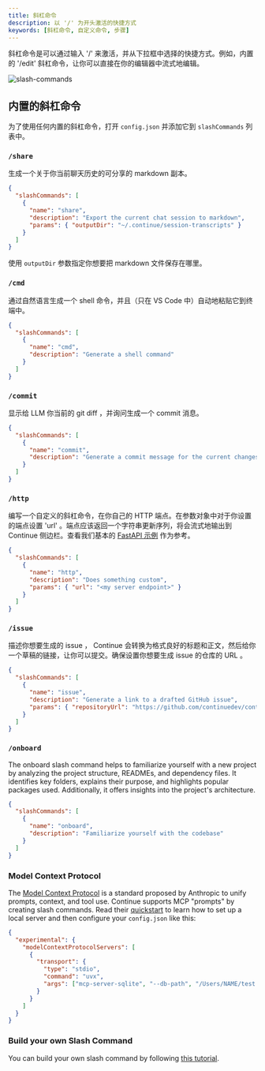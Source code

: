 ```yaml
---
title: 斜杠命令
description: 以 '/' 为开头激活的快捷方式
keywords: [斜杠命令, 自定义命令, 步骤]
---
```


斜杠命令是可以通过输入 '/' 来激活，并从下拉框中选择的快捷方式。例如，内置的 '/edit' 斜杠命令，让你可以直接在你的编辑器中流式地编辑。

![slash-commands](/img/slash-commands.png)

## 内置的斜杠命令

为了使用任何内置的斜杠命令，打开 `config.json` 并添加它到 `slashCommands` 列表中。

### `/share`

生成一个关于你当前聊天历史的可分享的 markdown 副本。

```json title="config.json"
{
  "slashCommands": [
    {
      "name": "share",
      "description": "Export the current chat session to markdown",
      "params": { "outputDir": "~/.continue/session-transcripts" }
    }
  ]
}
```

使用 `outputDir` 参数指定你想要把 markdown 文件保存在哪里。

### `/cmd`

通过自然语言生成一个 shell 命令，并且（只在 VS Code 中）自动地粘贴它到终端中。

```json title="config.json"
{
  "slashCommands": [
    {
      "name": "cmd",
      "description": "Generate a shell command"
    }
  ]
}
```

### `/commit`

显示给 LLM 你当前的 git diff ，并询问生成一个 commit 消息。

```json title="config.json"
{
  "slashCommands": [
    {
      "name": "commit",
      "description": "Generate a commit message for the current changes"
    }
  ]
}
```

### `/http`

编写一个自定义的斜杠命令，在你自己的 HTTP 端点。在参数对象中对于你设置的端点设置 'url' 。端点应该返回一个字符串更新序列，将会流式地输出到 Continue 侧边栏。查看我们基本的 [FastAPI 示例](https://github.com/continuedev/continue/blob/74002369a5e435735b83278fb965e004ae38a97d/core/context/providers/context_provider_server.py#L34-L45) 作为参考。

```json title="config.json"
{
  "slashCommands": [
    {
      "name": "http",
      "description": "Does something custom",
      "params": { "url": "<my server endpoint>" }
    }
  ]
}
```

### `/issue`

描述你想要生成的 issue ， Continue 会转换为格式良好的标题和正文，然后给你一个草稿的链接，让你可以提交。确保设置你想要生成 issue 的仓库的 URL 。

```json title="config.json"
{
  "slashCommands": [
    {
      "name": "issue",
      "description": "Generate a link to a drafted GitHub issue",
      "params": { "repositoryUrl": "https://github.com/continuedev/continue" }
    }
  ]
}
```

### `/onboard`

The onboard slash command helps to familiarize yourself with a new project by analyzing the project structure, READMEs, and dependency files. It identifies key folders, explains their purpose, and highlights popular packages used. Additionally, it offers insights into the project's architecture.

```json title="config.json"
{
  "slashCommands": [
    {
      "name": "onboard",
      "description": "Familiarize yourself with the codebase"
    }
  ]
}
```

### Model Context Protocol

The [Model Context Protocol](https://modelcontextprotocol.io/introduction) is a standard proposed by Anthropic to unify prompts, context, and tool use. Continue supports MCP "prompts" by creating slash commands. Read their [quickstart](https://modelcontextprotocol.io/quickstart) to learn how to set up a local server and then configure your `config.json` like this:

```json
{
  "experimental": {
    "modelContextProtocolServers": [
      {
        "transport": {
          "type": "stdio",
          "command": "uvx",
          "args": ["mcp-server-sqlite", "--db-path", "/Users/NAME/test.db"]
        }
      }
    ]
  }
}
```

### Build your own Slash Command
You can build your own slash command by following [this tutorial](/customize/tutorials/build-your-own-slash-command).
